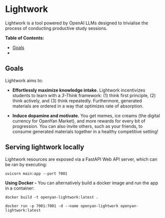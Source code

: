 # Lightwork

Lightwork is a tool powered by OpenAI LLMs designed to trivialise the process of conducting productive study sessions. 

**Table of Contents:**

- [Goals](#goals)
- 

## Goals

Lightwork aims to:

- **Effortlessly maximize knowledge intake.** Lightwork incentivizes students to learn with a *3-Think* framework: (1) think first principle, (2) think actively, and (3) think repeatedly. Furthermore, generated materials are ordered in a way that optimizes rate of absorption.

- **Induce dopamine and motivate.** You get memes, ice creams (the digital currency for OpenYan Market), and more rewards for every bit of progression. You can also invite others, such as your friends, to consume generated materials together in a healthy competitive setting!

## Serving lightwork locally

Lightwork resources are exposed via a FastAPI Web API server, which can be ran by executing:

```
uvicorn main:app --port 7001
```

**Using Docker -** You can alternatively build a docker image and run the app in a container:

```
docker build -t openyan-lightwork:latest .
```

```
docker run -p 7001:7001 -d --name openyan-lightwork openyan-lightwork:latest
```

